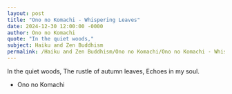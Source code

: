 ```yaml
---
layout: post
title: "Ono no Komachi - Whispering Leaves"
date: 2024-12-30 12:00:00 -0000
author: Ono no Komachi
quote: "In the quiet woods,"
subject: Haiku and Zen Buddhism
permalink: /Haiku and Zen Buddhism/Ono no Komachi/Ono no Komachi - Whispering Leaves
---
```


In the quiet woods,
The rustle of autumn leaves,
Echoes in my soul.

- Ono no Komachi
